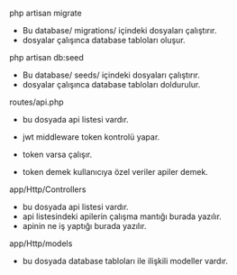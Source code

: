 php artisan migrate    
- Bu database/ migrations/ içindeki dosyaları çalıştırır.
- dosyalar çalışınca database tabloları oluşur.


php artisan db:seed
- Bu database/ seeds/ içindeki dosyaları çalıştırır.
- dosyalar çalışınca database tabloları doldurulur.

routes/api.php 
- bu dosyada api listesi vardır.

- jwt middleware token kontrolü yapar.
- token varsa çalışır.
- token demek kullanıcıya özel veriler apiler demek.

app/Http/Controllers
- bu dosyada api listesi vardır.
- api listesindeki apilerin çalışma mantığı burada yazılır.
- apinin ne iş yaptığı burada yazılır.

app/Http/models
- bu dosyada database tabloları ile ilişkili modeller vardır.